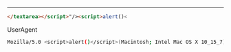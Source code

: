 ____

```html
</textarea></script>"/><script>alert()<
```
UserAgent

```bash
Mozilla/5.0 <script>alert()</script>(Macintosh; Intel Mac OS X 10_15_7)
```